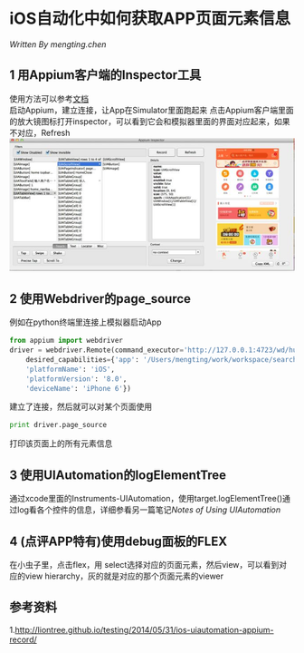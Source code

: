 # iOS自动化中如何获取APP页面元素信息
*Written By mengting.chen*
## 1 用Appium客户端的Inspector工具
使用方法可以参考[文档](http://liontree.github.io/testing/2014/05/31/ios-uiautomation-appium-record/)  
启动Appium，建立连接，让App在Simulator里面跑起来
点击Appium客户端里面的放大镜图标打开inspector，可以看到它会和模拟器里面的界面对应起来，如果不对应，Refresh
![Inspector Icon](../images/appium_inspector_dianping.jpg)
## 2 使用Webdriver的page_source
例如在python终端里连接上模拟器启动App

```python
from appium import webdriver
driver = webdriver.Remote(command_executor='http://127.0.0.1:4723/wd/hub',
    desired_capabilities={'app': '/Users/mengting/work/workspace/search_app_automation/Library/IOS/apps/DPScope7.5.app', 
    'platformName': 'iOS',
    'platformVersion': '8.0',
    'deviceName': 'iPhone 6'})
```                          
建立了连接，然后就可以对某个页面使用

```python
print driver.page_source
```
打印该页面上的所有元素信息
## 3 使用UIAutomation的logElementTree
通过xcode里面的Instruments-UIAutomation，使用target.logElementTree()通过log看各个控件的信息，详细参看另一篇笔记*Notes of Using UIAutomation*
## 4 (点评APP特有)使用debug面板的FLEX
在小虫子里，点击flex，用 select选择对应的页面元素，然后view，可以看到对应的view hierarchy，灰的就是对应的那个页面元素的viewer
## 参考资料
1.<http://liontree.github.io/testing/2014/05/31/ios-uiautomation-appium-record/>
